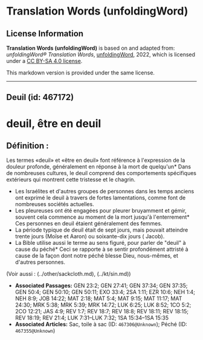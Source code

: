 # Translation Words (unfoldingWord)

## License Information

**Translation Words (unfoldingWord)** is based on and adapted from: _unfoldingWord® Translation Words_, [unfoldingWord](https://unfoldingword.org/utw), 2022, which is licensed under a [CC BY-SA 4.0 license](https://creativecommons.org/licenses/by-sa/4.0/legalcode.en).

This markdown version is provided under the same license.



--------------------------------

## Deuil (id: 467172)

deuil, être en deuil
====================

Définition :
------------

Les termes «deuil» et «être en deuil» font référence à l'expression de la douleur profonde, généralement en réponse à la mort de quelqu'un\* Dans de nombreuses cultures, le deuil comprend des comportements spécifiques extérieurs qui montrent cette tristesse et le chagrin.

* Les Israélites et d'autres groupes de personnes dans les temps anciens ont exprimé le deuil à travers de fortes lamentations, comme font de nombreuses sociétés actuelles.
* Les pleureuses ont été engagées pour pleurer bruyamment et gémir, souvent cela commence au moment de la mort jusqu'à l'enterrement\* Ces personnes en deuil étaient généralement des femmes.
* La période typique de deuil était de sept jours, mais pouvait atteindre trente jours (Moïse et Aaron) ou soixante\-dix jours ( Jacob).
* La Bible utilise aussi le terme au sens figuré, pour parler de "deuil" à cause du péché\* Ceci se rapporte à se sentir profondément attristé à cause de la façon dont notre péché blesse Dieu, nous\-mêmes, et d'autres personnes.

(Voir aussi : (../other/sackcloth.md), (../kt/sin.md))

* **Associated Passages:** GEN 23:2; GEN 27:41; GEN 37:34; GEN 37:35; GEN 50:4; GEN 50:10; GEN 50:11; EXO 33:4; 2SA 1:11; EZR 10:6; NEH 1:4; NEH 8:9; JOB 14:22; MAT 2:18; MAT 5:4; MAT 9:15; MAT 11:17; MAT 24:30; MRK 5:38; MRK 5:39; MRK 14:72; LUK 6:25; LUK 8:52; 1CO 5:2; 2CO 12:21; JAS 4:9; REV 1:7; REV 18:7; REV 18:8; REV 18:11; REV 18:15; REV 18:19; REV 21:4; LUK 7:31–LUK 7:32; 1SA 15:34–1SA 15:35
* **Associated Articles:** Sac, toile à sac (ID: `467306@Unknown`); Péché (ID: `467355@Unknown`)

